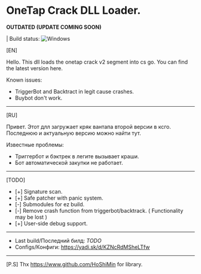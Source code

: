 # OneTap Crack DLL Loader. 

**OUTDATED (UPDATE COMING SOON)**

| Build status: ![Windows](https://github.com/0x000cb/otc/workflows/Windows/badge.svg?branch=master&event=push)

[EN]

Hello. This dll loads the onetap crack v2 segment into cs go. You can find the latest version here.

Known issues:
- TriggerBot and Backtract in legit cause crashes.
- Buybot don't work.

-----------------------------------------------------

[RU]

Привет. Этот длл загружает кряк вантапа второй версии в ксго. Последнюю и актуальную версию можно найти тут.

Известные проблемы:
- Триггербот и бэктрек в легите вызывает краши.
- Бот автоматической закупки не работает.

-----------------------------------------------------

[TODO]
  
  - [+] Signature scan.
  - [+] Safe patcher with panic system.
  - [-] Submodules for ez build.
  - [-] Remove crash function from triggerbot/backtrack. ( Functionality may be lost )
  - [+] User-side debug support.

-----------------------------------------------------

- Last build/Последний билд: *TODO*
- Configs/Конфиги: https://yadi.sk/d/KZNcRdMSheLTfw

-----------------------------------------------------

[P.S]
Thx https://www.github.com/HoShiMin for library.
